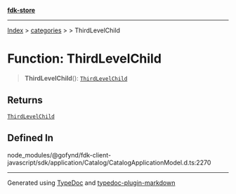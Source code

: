 [**fdk-store**](../../../README.md)
***

[Index](../../../API.md) > [categories](../../README.md) > [<internal>](../README.md) > ThirdLevelChild

# Function: ThirdLevelChild

> **ThirdLevelChild**(): [`ThirdLevelChild`](../type-aliases/type-alias.ThirdLevelChild.md)

## Returns

[`ThirdLevelChild`](../type-aliases/type-alias.ThirdLevelChild.md)

## Defined In

node\_modules/@gofynd/fdk-client-javascript/sdk/application/Catalog/CatalogApplicationModel.d.ts:2270

***
Generated using [TypeDoc](https://typedoc.org/) and [typedoc-plugin-markdown](https://www.npmjs.com/package/typedoc-plugin-markdown)
